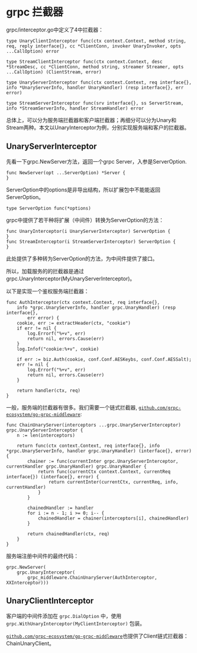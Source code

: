 # grpc 拦截器

grpc/interceptor.go中定义了4中拦截器：


```
type UnaryClientInterceptor func(ctx context.Context, method string, req, reply interface{}, cc *ClientConn, invoker UnaryInvoker, opts ...CallOption) error

type StreamClientInterceptor func(ctx context.Context, desc *StreamDesc, cc *ClientConn, method string, streamer Streamer, opts ...CallOption) (ClientStream, error)

type UnaryServerInterceptor func(ctx context.Context, req interface{}, info *UnaryServerInfo, handler UnaryHandler) (resp interface{}, err error)

type StreamServerInterceptor func(srv interface{}, ss ServerStream, info *StreamServerInfo, handler StreamHandler) error
```

总体上，可以分为服务端拦截器和客户端拦截器；再细分可以分为Unary和Stream两种。本文以UnaryInterceptor为例，分别实现服务端和客户的拦截器。

## UnaryServerInterceptor

先看一下grpc.NewServer方法，返回一个grpc Server，入参是ServerOption.

```
func NewServer(opt ...ServerOption) *Server {
}
```

ServerOption中的options是非导出结构，所以扩展包中不能能返回ServerOption。

```
type ServerOption func(*options)
```

grpc中提供了若干种将扩展（中间件）转换为ServerOption的方法：

```
func UnaryInterceptor(i UnaryServerInterceptor) ServerOption {
}
func StreamInterceptor(i StreamServerInterceptor) ServerOption {
}
```

此处提供了多种转为ServerOption的方法，为中间件提供了接口。

所以，加载服务的的拦截器是通过 grpc.UnaryInterceptor(MyUnaryServerInterceptor)。


以下是实现一个鉴权服务端拦截器：

```
func AuthInterceptor(ctx context.Context, req interface{}, 
	info *grpc.UnaryServerInfo, handler grpc.UnaryHandler) (resp interface{}, 
		err error) {
	cookie, err := extractHeader(ctx, "cookie")
	if err != nil {
		log.Errorf("%+v", err)
		return nil, errors.Cause(err)
	}
	log.Infof("cookie:%+v", cookie)

	if err := biz.Auth(cookie, conf.Conf.AESKeybs, conf.Conf.AESSalt); 
	err != nil {
		log.Errorf("%+v", err)
		return nil, errors.Cause(err)
	}

	return handler(ctx, req)
}
```

一般，服务端的拦截器有很多。我们需要一个链式拦截器, [`github.com/grpc-ecosystem/go-grpc-middleware`](https://github.com/grpc-ecosystem/go-grpc-middleware/blob/master/chain.go#L19):

```
func ChainUnaryServer(interceptors ...grpc.UnaryServerInterceptor) grpc.UnaryServerInterceptor {
	n := len(interceptors)

	return func(ctx context.Context, req interface{}, info *grpc.UnaryServerInfo, handler grpc.UnaryHandler) (interface{}, error) {
		chainer := func(currentInter grpc.UnaryServerInterceptor, currentHandler grpc.UnaryHandler) grpc.UnaryHandler {
			return func(currentCtx context.Context, currentReq interface{}) (interface{}, error) {
				return currentInter(currentCtx, currentReq, info, currentHandler)
			}
		}

		chainedHandler := handler
		for i := n - 1; i >= 0; i-- {
			chainedHandler = chainer(interceptors[i], chainedHandler)
		}

		return chainedHandler(ctx, req)
	}
}
```

服务端注册中间件的最终代码：

```
grpc.NewServer(
	grpc.UnaryInterceptor(
		grpc_middleware.ChainUnaryServer(AuthInterceptor, XXInterceptor)))
```

## UnaryClientInterceptor

客户端的中间件添加在 `grpc.DialOption` 中，使用`grpc.WithUnaryInterceptor(MyClientInterceptor)` 包装。

[`github.com/grpc-ecosystem/go-grpc-middleware`](https://github.com/grpc-ecosystem/go-grpc-middleware/blob/master/chain.go#L66)也提供了Client链式拦截器：ChainUnaryClient。

